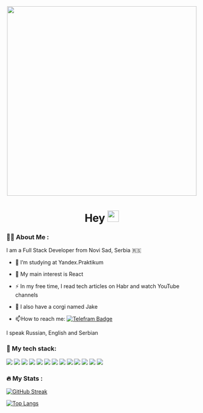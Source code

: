 <div id="main" align="center">
  <img src="https://lh3.googleusercontent.com/u/0/drive-viewer/AITFw-zdb9TTXk-xGgd5JyN8w2ur0ToCcKvCx4gw2Ggyf23S3bJnyqg6VePo0a2myBNeGj7MXr3_QT2OlsY9YpWPQdDN6e4AyQ=w2880-h1574" width="500"/>
  <div id="badges">
</div>  
<h1>
  Hey 
  <img src="https://media.giphy.com/media/hvRJCLFzcasrR4ia7z/giphy.gif" width="30px"/>
</h1>
</div>
      
### :woman_technologist: About Me :

I am a Full Stack Developer from Novi Sad, Serbia :serbia:

- :telescope: I’m studying at Yandex.Praktikum
- :crown: My main interest is React 
- :zap: In my free time, I read tech articles on Habr and watch YouTube channels
- :dog: I also have a corgi named Jake 

- :mailbox:How to reach me: <a href="https://t.me/svetavo">
    <img src="https://img.shields.io/badge/telegram-black?style=for-the-badge&logo=telegram&logoColor=white" alt="Telefram Badge"/>
  </a>


I speak Russian, English and Serbian
    

### :robot: My tech stack:

<img src="https://img.shields.io/badge/react-D8BFD8?style=for-the-badge&logo=react&logoColor=black"/> <img src="https://img.shields.io/badge/redux-D8BFD8?style=for-the-badge&logo=redux&logoColor=black"/> <img src="https://img.shields.io/badge/javascript-DDA0DD?style=for-the-badge&logo=javascript&logoColor=black"/> <img src="https://img.shields.io/badge/typescript-DDA0DD?style=for-the-badge&logo=typescript&logoColor=black"/> <img src="https://img.shields.io/badge/webpack-DA70D6?style=for-the-badge&logo=webpack&logoColor=white"/> <img src="https://img.shields.io/badge/HTML-BA55D3?style=for-the-badge&logo=html5&logoColor=white"/> <img src="https://img.shields.io/badge/CSS3-BA55D3?style=for-the-badge&logo=css3&logoColor=white"/> <img src="https://img.shields.io/badge/cypress-9370DB?style=for-the-badge&logo=cypress&logoColor=white"/> 
<img src="https://img.shields.io/badge/express-9370DB?style=for-the-badge&logo=express&logoColor=white"/> <img src="https://img.shields.io/badge/mongodb-9932CC?style=for-the-badge&logo=mongodb&logoColor=white"/> <img src="https://img.shields.io/badge/postgresql-9932CC?style=for-the-badge&logo=postgresql&logoColor=white"/> <img src="https://img.shields.io/badge/NodeJS-6A5ACD?style=for-the-badge&logo=node.js&logoColor=white"/> <img src="https://img.shields.io/badge/nestJs-6A5ACD?style=for-the-badge&logo=nestjs&logoColor=white"/> 

### :fire: My Stats :
        
[![GitHub Streak](http://github-readme-streak-stats.herokuapp.com?user=svetavo&theme=dark&background=000000)](https://git.io/streak-stats)
        
[![Top Langs](https://github-readme-stats.vercel.app/api/top-langs/?username=svetavo&layout=compact&theme=vision-friendly-dark)](https://github.com/anuraghazra/github-readme-stats)

    


